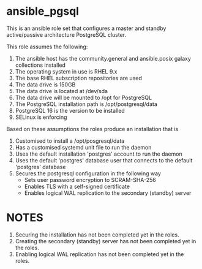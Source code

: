 # ansible_pgsql

This is an ansible role set that configures a master and standby active/passive architecture PostgreSQL cluster.

This role assumes the following:

1. The ansible host has the community.general and ansible.posix galaxy collections installed
2. The operating system in use is RHEL 9.x
3. The base RHEL subscription repositories are used
4. The data drive is 150GB
5. The data drive is located at /dev/sda
6. The data drive will be mounted to /opt for PostgreSQL
7. The PostgreSQL installation path is /opt/postgresql/data
8. PostgreSQL 16 is the version to be installed
9. SELinux is enforcing

Based on these assumptions the roles produce an installation that is

1. Customised to install a /opt/posgresql/data
2. Has a customised systemd unit file to run the daemon
3. Uses the default installation 'postgres' account to run the daemon
4. Uses the default 'postgres' database user that connects to the default 'postgres' database
5. Secures the postgresql configuration in the following way
   - Sets user password encryption to SCRAM-SHA-256
   - Enables TLS with a self-signed certificate
   - Enables logical WAL replication to the secondary (standby) server

# NOTES
1. Securing the installation has not been completed yet in the roles.
2. Creating the secondary (standby) server has not been completed yet in the roles.
3. Enabling logical WAL replication has not been completed yet in the roles.
